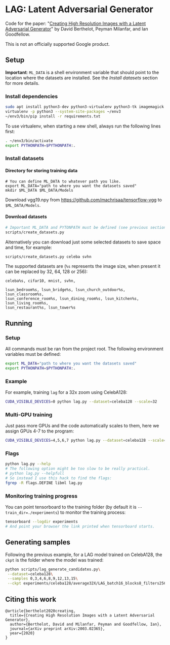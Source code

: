# LAG: Latent Adversarial Generator

Code for the paper: 
"[Creating High Resolution Images with a Latent Adversarial Generator](https://arxiv.org/abs/2003.02365)"
by David Berthelot, Peyman Milanfar, and Ian Goodfellow.

This is not an officially supported Google product.


## Setup
**Important**: `ML_DATA` is a shell environment variable that should point to the location where the datasets are
installed. See the *Install datasets* section for more details.

### Install dependencies

```bash
sudo apt install python3-dev python3-virtualenv python3-tk imagemagick virtualenv
virtualenv -p python3 --system-site-packages ~/env3
~/env3/bin/pip install -r requirements.txt
```

To use virtualenv, when starting a new shell, always run the following lines first:

```bash
. ~/env3/bin/activate
export PYTHONPATH=$PYTHONPATH:.
```

### Install datasets

#### Directory for storing training data 
```
# You can define ML_DATA to whatever path you like.
export ML_DATA="path to where you want the datasets saved"
mkdir $ML_DATA $ML_DATA/Models
```

Download vgg19.npy from https://github.com/machrisaa/tensorflow-vgg
to `$ML_DATA/Models`.

#### Download datasets

```bash
# Important ML_DATA and PYTONPATH must be defined (see previous sections).
scripts/create_datasets.py
```

Alternatively you can download just some selected datasets to save space and time, for example:
```bash
scripts/create_datasets.py celeba svhn
```

The supported datasets are (`%s` represents the image size, when present it can be replaced by 32, 64, 128 or 256):
```
celeba%s, cifar10, mnist, svhn,

lsun_bedroom%s, lsun_bridge%s, lsun_church_outdoor%s, lsun_classroom%s,
lsun_conference_room%s, lsun_dining_room%s, lsun_kitchen%s, lsun_living_room%s,
lsun_restaurant%s, lsun_tower%s
```

## Running

### Setup

All commands must be ran from the project root. The following environment variables must be defined:
```bash
export ML_DATA="path to where you want the datasets saved"
export PYTHONPATH=$PYTHONPATH:.
```

### Example

For example, training `lag` for a 32x zoom using CelebA128:
```bash
CUDA_VISIBLE_DEVICES=0 python lag.py --dataset=celeba128 --scale=32
```


### Multi-GPU training
Just pass more GPUs and the code automatically scales to them, here we assign GPUs 4-7 to the program:
```bash
CUDA_VISIBLE_DEVICES=4,5,6,7 python lag.py --dataset=celeba128 --scale=32
```

### Flags

```bash
python lag.py --help
# The following option might be too slow to be really practical.
# python lag.py --helpfull
# So instead I use this hack to find the flags:
fgrep -R flags.DEFINE libml lag.py
```

### Monitoring training progress

You can point tensorboard to the training folder (by default it is `--train_dir=./experiments`) to monitor the training
process:
```bash
tensorboard --logdir experiments
# And point your browser the link printed when tensorboard starts.
```

## Generating samples
Following the previous example, for a LAG model trained on CelebA128, the `ckpt` is the folder where the model was
trained:
```bash
python scripts/lag_generate_candidates.py\
 --dataset=celeba128\
 --samples 0,3,4,6,8,9,12,13,15\
 --ckpt experiments/celeba128/average32X/LAG_batch16_blocks8_filters256_filters_min64_lod_min1_lr0.001_mse_weight10.0_noise_dim64_training_kimg2048_transition_kimg2048_ttur4_wass_target1.0_weight_avg0.999/
```

## Citing this work
```
@article{berthelot2020creating,
  title={Creating High Resolution Images with a Latent Adversarial Generator},
  author={Berthelot, David and Milanfar, Peyman and Goodfellow, Ian},
  journal={arXiv preprint arXiv:2003.02365},
  year={2020}
}
```
